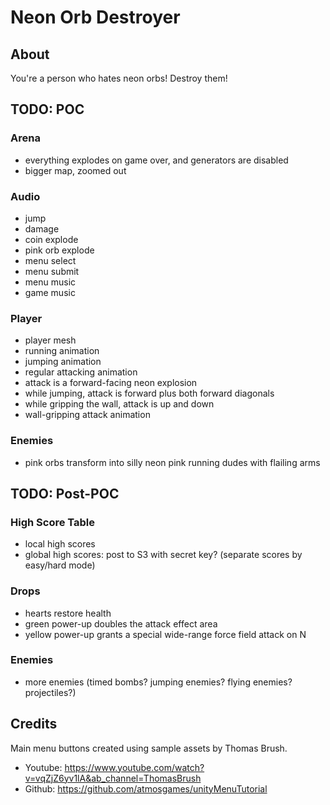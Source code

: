# Neon Orb Destroyer

## About

You're a person who hates neon orbs! Destroy them!

## TODO: POC

### Arena

- everything explodes on game over, and generators are disabled
- bigger map, zoomed out

### Audio

- jump
- damage
- coin explode
- pink orb explode
- menu select
- menu submit
- menu music
- game music

### Player

- player mesh
- running animation
- jumping animation
- regular attacking animation
- attack is a forward-facing neon explosion
- while jumping, attack is forward plus both forward diagonals
- while gripping the wall, attack is up and down
- wall-gripping attack animation

### Enemies

- pink orbs transform into silly neon pink running dudes with flailing arms

## TODO: Post-POC

### High Score Table

- local high scores
- global high scores: post to S3 with secret key? (separate scores by easy/hard mode)

### Drops

- hearts restore health
- green power-up doubles the attack effect area
- yellow power-up grants a special wide-range force field attack on N

### Enemies

- more enemies (timed bombs? jumping enemies? flying enemies? projectiles?)

## Credits

Main menu buttons created using sample assets by Thomas Brush.

- Youtube: https://www.youtube.com/watch?v=vqZjZ6yv1lA&ab_channel=ThomasBrush
- Github: https://github.com/atmosgames/unityMenuTutorial
